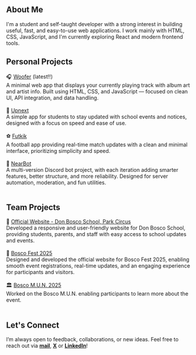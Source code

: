 ##  About Me
I'm a student and self-taught developer with a strong interest in building useful, fast, and easy-to-use web applications. I work mainly with HTML, CSS, JavaScript, and I'm currently exploring React and modern frontend tools.
<br>
## Personal Projects
🎧 [Woofer](https://woofer.vercel.app) (latest‼️)<br> 
A minimal web app that displays your currently playing track with album art and artist info. Built using HTML, CSS, and JavaScript — focused on clean UI, API integration, and data handling. <br>
<br>
📆  [Upnext](https://upnext0.vercel.app)<br>
A simple app for students to stay updated with school events and notices, designed with a focus on speed and ease of use. <br>
<br>
⚽  [Futkik](https://futkik.vercel.app) <br>
A football app providing real-time match updates with a clean and minimal interface, prioritizing simplicity and speed. <br>
<br>
💬  [NearBot](https://github.com/abhinavxk0/nearbot) <br>
A multi-version Discord bot project, with each iteration adding smarter features, better structure, and more reliability. Designed for server automation, moderation, and fun utilities. <br>
<br>
## Team Projects
🏫  [Official Website - Don Bosco School, Park Circus](https://www.donboscoparkcircus.org)<br>
Developed a responsive and user-friendly website for Don Bosco School, providing students, parents, and staff with easy access to school updates and events. <br>
<br>
🎉 [Bosco Fest 2025](https://www.boscofest.in) <br>
Designed and developed the official website for Bosco Fest 2025, enabling smooth event registrations, real-time updates, and an engaging experience for participants and visitors. <br>
<br>
🏛️ [Bosco M.U.N. 2025](https://boscomun.donboscoparkcircus.org) <br>
Worked on the Bosco M.U.N. enabling participants to learn more about the event. <br>
<br>



## Let's Connect
I’m always open to feedback, collaborations, or new ideas. Feel free to reach out via <b><a href="mailto:4bhinavxavierkujur@gmail.com">mail</a></b>, <b><a href="https://twitter.com/abhinavkujurx" target="blank">X</a></b> or <b><a href="https://linkedin.com/in/abhinav-xavier-kujur-371569335" target="blank">LinkedIn</a></b>!
